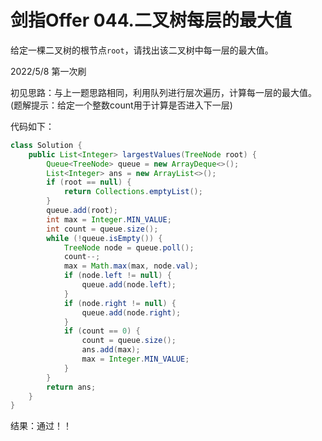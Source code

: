 # 剑指Offer 044.二叉树每层的最大值

给定一棵二叉树的根节点`root`，请找出该二叉树中每一层的最大值。

2022/5/8 第一次刷

初见思路：与上一题思路相同，利用队列进行层次遍历，计算每一层的最大值。(题解提示：给定一个整数count用于计算是否进入下一层)

代码如下：

```java
class Solution {
    public List<Integer> largestValues(TreeNode root) {
        Queue<TreeNode> queue = new ArrayDeque<>();
        List<Integer> ans = new ArrayList<>();
        if (root == null) {
            return Collections.emptyList();
        }
        queue.add(root);
        int max = Integer.MIN_VALUE;
        int count = queue.size();
        while (!queue.isEmpty()) {
            TreeNode node = queue.poll();
            count--;
            max = Math.max(max, node.val);
            if (node.left != null) {
                queue.add(node.left);
            }
            if (node.right != null) {
                queue.add(node.right);
            }
            if (count == 0) {
                count = queue.size();
                ans.add(max);
                max = Integer.MIN_VALUE;
            }
        }
        return ans;
    }
}
```

结果：通过！！

